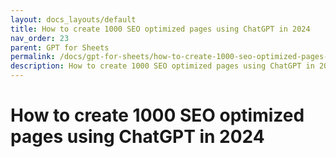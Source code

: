 ```yaml
---
layout: docs_layouts/default
title: How to create 1000 SEO optimized pages using ChatGPT in 2024
nav_order: 23
parent: GPT for Sheets
permalink: /docs/gpt-for-sheets/how-to-create-1000-seo-optimized-pages-using-chatgpt-in-2024
description: How to create 1000 SEO optimized pages using ChatGPT in 2024
---
```


# How to create 1000 SEO optimized pages using ChatGPT in 2024
